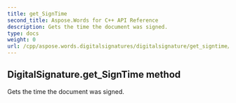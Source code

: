 ```yaml
---
title: get_SignTime
second_title: Aspose.Words for C++ API Reference
description: Gets the time the document was signed. 
type: docs
weight: 0
url: /cpp/aspose.words.digitalsignatures/digitalsignature/get_signtime/
---
```

## DigitalSignature.get_SignTime method


Gets the time the document was signed. 

